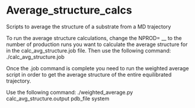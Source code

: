 # Average_structure_calcs
Scripts to average the structure of a substrate from a MD trajectory 

To run the average structure calculations, change the NPROD= __ to the number of production runs you want to calculate the average structure for in the calc_avg_structure.job file. Then use the following command:
./calc_avg_structure.job 

Once the .job command is complete you need to run the weighted average script in order to get the average structure of the entire equilibrated trajectory. 

Use the following command:
./weighted_average.py calc_avg_structure.output pdb_file system
